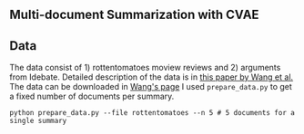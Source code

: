 ## Multi-document Summarization with CVAE


## Data
The data consist of 1) rottentomatoes moview reviews and 2) arguments from Idebate. Detailed description of the data is in [this paper by Wang et al.](https://www.aclweb.org/anthology/N16-1007)
The data can be downloaded in [Wang's page](http://www.ccs.neu.edu/home/luwang/) 
I used `prepare_data.py` to get a fixed number of documents per summary.
```
python prepare_data.py --file rottentomatoes --n 5 # 5 documents for a single summary
```
